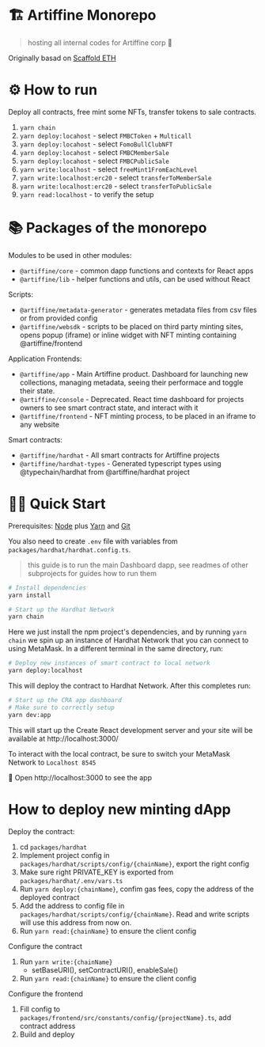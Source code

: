 # 🏗 Artiffine Monorepo

> hosting all internal codes for Artiffine corp 🚀

Originally basad on [Scaffold ETH](https://github.com/scaffold-eth/scaffold-eth)

# ⚙️ How to run

Deploy all contracts, free mint some NFTs, transfer tokens to sale contracts.

1. `yarn chain`
1. `yarn deploy:locahost` - select `FMBCToken` + `Multicall`
1. `yarn deploy:locahost` - select `FomoBullClubNFT`
1. `yarn deploy:locahost` - select `FMBCMemberSale`
1. `yarn deploy:locahost` - select `FMBCPublicSale`
1. `yarn write:localhost` - select `freeMint1FromEachLevel`
1. `yarn write:localhost:erc20` - select `transferToMemberSale`
1. `yarn write:localhost:erc20` - select `transferToPublicSale`
1. `yarn read:localhost` - to verify the setup

# 📚 Packages of the monorepo

Modules to be used in other modules:

- `@artiffine/core` - common dapp functions and contexts for React apps
- `@artiffine/lib` - helper functions and utils, can be used without React

Scripts:

- `@artiffine/metadata-generator` - generates metadata files from csv files or from provided config
- `@artiffine/websdk` - scripts to be placed on third party minting sites, opens popup (iframe) or inline widget with NFT minting containing @artiffine/frontend

Application Frontends:

- `@artiffine/app` - Main Artiffine product. Dashboard for launching new collections, managing metadata, seeing their performace and toggle their state.
- `@artiffine/console` - Deprecated. React time dashboard for projects owners to see smart contract state, and interact with it
- `@artiffine/frontend` - NFT minting process, to be placed in an iframe to any website

Smart contracts:

- `@artiffine/hardhat` - All smart contracts for Artiffine projects
- `@artiffine/hardhat-types` - Generated typescript types using @typechain/hardhat from @artiffine/hardhat project

# 🏄‍♂️ Quick Start

Prerequisites: [Node](https://nodejs.org/en/download/) plus [Yarn](https://classic.yarnpkg.com/en/docs/install/) and [Git](https://git-scm.com/downloads)

You also need to create `.env` file with variables from `packages/hardhat/hardhat.config.ts`.

> this guide is to run the main Dashboard dapp, see readmes of other subprojects for guides how to run them

```bash
# Install dependencies
yarn install

# Start up the Hardhat Network
yarn chain
```

Here we just install the npm project's dependencies, and by running `yarn chain` we spin up an instance of Hardhat Network that you can connect to using MetaMask. In a different terminal in the same directory, run:

```bash
# Deploy new instances of smart contract to local network
yarn deploy:localhost
```

This will deploy the contract to Hardhat Network. After this completes run:

```bash
# Start up the CRA app dashboard
# Make sure to correctly setup
yarn dev:app
```

This will start up the Create React development server and your site will be available at http://localhost:3000/

To interact with the local contract, be sure to switch your MetaMask Network to `Localhost 8545`

📱 Open http://localhost:3000 to see the app

# How to deploy new minting dApp

Deploy the contract:

1. cd `packages/hardhat`
1. Implement project config in `packages/hardhat/scripts/config/{chainName}`, export the right config
1. Make sure right PRIVATE_KEY is exported from `packages/hardhat/.env/vars.ts`
1. Run `yarn deploy:{chainName}`, confim gas fees, copy the address of the deployed contract
1. Add the address to config file in `packages/hardhat/scripts/config/{chainName}`. Read and write scripts will use this address from now on.
1. Run `yarn read:{chainName}` to ensure the client config

Configure the contract

1. Run `yarn write:{chainName}`
   - setBaseURI(), setContractURI(), enableSale()
1. Run `yarn read:{chainName}` to ensure the client config

Configure the frontend

1. Fill config to `packages/frontend/src/constants/config/{projectName}.ts`, add contract address
1. Build and deploy
